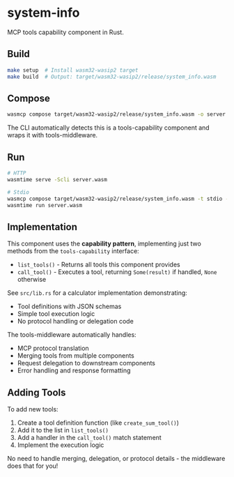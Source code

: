 # system-info

MCP tools capability component in Rust.

## Build

```bash
make setup  # Install wasm32-wasip2 target
make build  # Output: target/wasm32-wasip2/release/system_info.wasm
```

## Compose

```bash
wasmcp compose target/wasm32-wasip2/release/system_info.wasm -o server.wasm
```

The CLI automatically detects this is a tools-capability component and wraps it with tools-middleware.

## Run

```bash
# HTTP
wasmtime serve -Scli server.wasm

# Stdio
wasmcp compose target/wasm32-wasip2/release/system_info.wasm -t stdio -o server.wasm
wasmtime run server.wasm
```

## Implementation

This component uses the **capability pattern**, implementing just two methods from the `tools-capability` interface:

- `list_tools()` - Returns all tools this component provides
- `call_tool()` - Executes a tool, returning `Some(result)` if handled, `None` otherwise

See `src/lib.rs` for a calculator implementation demonstrating:
- Tool definitions with JSON schemas
- Simple tool execution logic
- No protocol handling or delegation code

The tools-middleware automatically handles:
- MCP protocol translation
- Merging tools from multiple components
- Request delegation to downstream components
- Error handling and response formatting

## Adding Tools

To add new tools:

1. Create a tool definition function (like `create_sum_tool()`)
2. Add it to the list in `list_tools()`
3. Add a handler in the `call_tool()` match statement
4. Implement the execution logic

No need to handle merging, delegation, or protocol details - the middleware does that for you!
